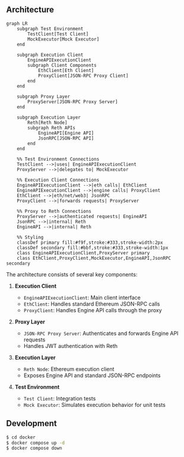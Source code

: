 ## Architecture

```mermaid
graph LR
    subgraph Test Environment
        TestClient[Test Client]
        MockExecutor[Mock Executor]
    end

    subgraph Execution Client
        EngineAPIExecutionClient
        subgraph Client Components
            EthClient[Eth Client]
            ProxyClient[JSON-RPC Proxy Client]
        end
    end

    subgraph Proxy Layer
        ProxyServer[JSON-RPC Proxy Server]
    end

    subgraph Execution Layer
        Reth[Reth Node]
        subgraph Reth APIs
            EngineAPI[Engine API]
            JsonRPC[JSON-RPC API]
        end
    end

    %% Test Environment Connections
    TestClient -->|uses| EngineAPIExecutionClient
    ProxyServer -->|delegates to| MockExecutor

    %% Execution Client Connections
    EngineAPIExecutionClient -->|eth calls| EthClient
    EngineAPIExecutionClient -->|engine calls| ProxyClient
    EthClient -->|eth/net/web3| JsonRPC
    ProxyClient -->|forwards requests| ProxyServer

    %% Proxy to Reth Connections
    ProxyServer -->|authenticated requests| EngineAPI
    JsonRPC -->|internal| Reth
    EngineAPI -->|internal| Reth

    %% Styling
    classDef primary fill:#f9f,stroke:#333,stroke-width:2px
    classDef secondary fill:#bbf,stroke:#333,stroke-width:1px
    class EngineAPIExecutionClient,ProxyServer primary
    class EthClient,ProxyClient,MockExecutor,EngineAPI,JsonRPC secondary
```

The architecture consists of several key components:

1. **Execution Client**

   - `EngineAPIExecutionClient`: Main client interface
   - `EthClient`: Handles standard Ethereum JSON-RPC calls
   - `ProxyClient`: Handles Engine API calls through the proxy

2. **Proxy Layer**

   - `JSON-RPC Proxy Server`: Authenticates and forwards Engine API requests
   - Handles JWT authentication with Reth

3. **Execution Layer**

   - `Reth Node`: Ethereum execution client
   - Exposes Engine API and standard JSON-RPC endpoints

4. **Test Environment**
   - `Test Client`: Integration tests
   - `Mock Executor`: Simulates execution behavior for unit tests

## Development

```bash
$ cd docker
$ docker compose up -d
$ docker compose down
```
